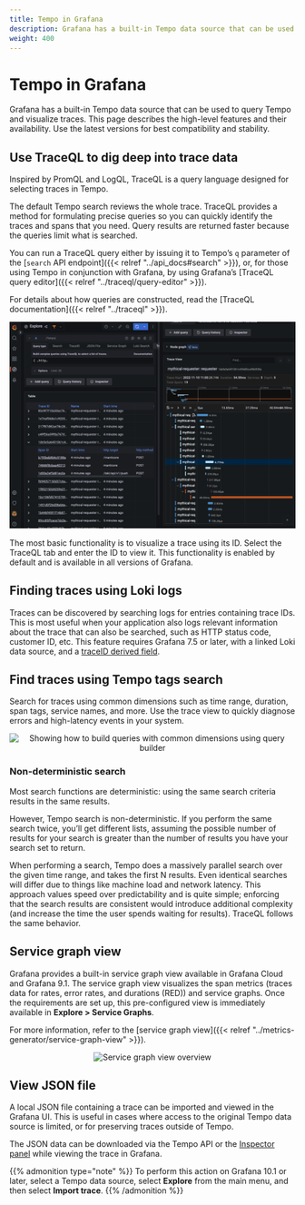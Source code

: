 ```yaml
---
title: Tempo in Grafana
description: Grafana has a built-in Tempo data source that can be used to query Tempo and visualize traces.
weight: 400
---
```


# Tempo in Grafana

Grafana has a built-in Tempo data source that can be used to query Tempo and visualize traces.
This page describes the high-level features and their availability.
Use the latest versions for best compatibility and stability.

## Use TraceQL to dig deep into trace data

Inspired by PromQL and LogQL, TraceQL is a query language designed for selecting traces in Tempo.

The default Tempo search reviews the whole trace. TraceQL provides a method for formulating precise queries so you can quickly identify the traces and spans that you need. Query results are returned faster because the queries limit what is searched.

You can run a TraceQL query either by issuing it to Tempo’s `q` parameter of the [`search` API endpoint]({{< relref "../api_docs#search" >}}), or, for those using Tempo in conjunction with Grafana, by using Grafana’s [TraceQL query editor]({{< relref "../traceql/query-editor" >}}).

For details about how queries are constructed, read the [TraceQL documentation]({{< relref "../traceql" >}}).

<p align="center"><img src="../../traceql/assets/query-editor-results-span.png" alt="Query editor showing span results" /></p>

The most basic functionality is to visualize a trace using its ID. Select the TraceQL tab and enter the ID to view it. This functionality is enabled by default and is available in all versions of Grafana.

## Finding traces using Loki logs

Traces can be discovered by searching logs for entries containing trace IDs.  This is most useful when your application also logs relevant information about the trace that can also be searched, such as HTTP status code, customer ID, etc.  This feature requires Grafana 7.5 or later, with a linked Loki data source, and a [traceID derived field](/docs/grafana/latest/datasources/loki/#derived-fields).

## Find traces using Tempo tags search

Search for traces using common dimensions such as time range, duration, span tags, service names, and more. Use the trace view to quickly diagnose errors and high-latency events in your system.

<p align="center"><img src="../../traceql/assets/screenshot-explore-traceql-search.png" alt="Showing how to build queries with common dimensions using query builder" /></p>

### Non-deterministic search

Most search functions are deterministic: using the same search criteria results in the same results.

However, Tempo search is non-deterministic.
If you perform the same search twice, you’ll get different lists, assuming the possible number of results for your search is greater than the number of results you have your search set to return.

When performing a search, Tempo does a massively parallel search over the given time range, and takes the first N results. Even identical searches will differ due to things like machine load and network latency. This approach values speed over predictability and is quite simple; enforcing that the search results are consistent would introduce additional complexity (and increase the time the user spends waiting for results). TraceQL follows the same behavior.

## Service graph view

Grafana provides a built-in service graph view available in Grafana Cloud and Grafana 9.1.
The service graph view visualizes the span metrics (traces data for rates, error rates, and durations (RED)) and service graphs.
Once the requirements are set up, this pre-configured view is immediately available in **Explore > Service Graphs**.

For more information, refer to the [service graph view]({{< relref "../metrics-generator/service-graph-view" >}}).

<p align="center"><img src="../assets/apm-overview.png" alt="Service graph view overview"></p>

## View JSON file

A local JSON file containing a trace can be imported and viewed in the Grafana UI. This is useful in cases where access to the original Tempo data source is limited, or for preserving traces outside of Tempo.

The JSON data can be downloaded via the Tempo API or the [Inspector panel](/docs/grafana/latest/explore/explore-inspector/) while viewing the trace in Grafana.

{{% admonition type="note" %}}
To perform this action on Grafana 10.1 or later, select a Tempo data source, select **Explore** from the main menu, and then select **Import trace**.
{{% /admonition %}}
